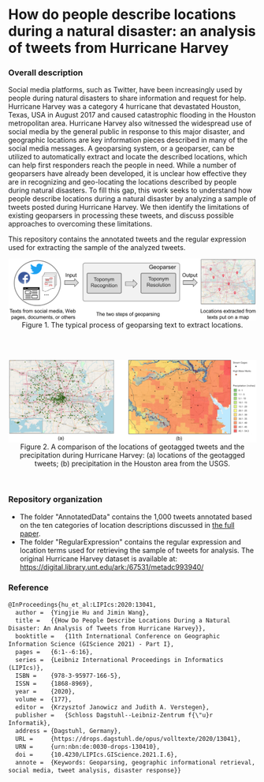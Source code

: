 # How do people describe locations during a natural disaster: an analysis of tweets from Hurricane Harvey

### Overall description
Social media platforms, such as Twitter, have been increasingly used by people during natural disasters to share information and request for help. Hurricane Harvey was a category 4 hurricane that devastated  Houston, Texas, USA in August 2017 and caused catastrophic flooding in the Houston metropolitan area. Hurricane Harvey also witnessed the widespread use of social media by the general public in response to this major disaster, and geographic locations are key information pieces  described in many of the social media messages. A  geoparsing system, or a geoparser, can be utilized to automatically extract and locate the described locations, which can help first responders reach the people in need. While a number of geoparsers have already been developed, it is unclear how effective they are in recognizing and geo-locating the locations described by people during natural disasters. To fill this gap, this work seeks to understand how people describe locations during a natural disaster by analyzing a sample of tweets posted during Hurricane Harvey. We then identify the limitations of existing geoparsers in processing these tweets, and discuss possible approaches to overcoming these limitations. 

This repository contains the annotated tweets and the regular expression used for extracting the sample of the analyzed tweets. 

<p align="center">
<img align="center" src="fig/geoparsing.png" width="600" />
<br />
Figure 1. The typical process of geoparsing  text to extract locations.
</p>

<br />
<br />
<p align="center">
<img align="center" src="fig/HarveyTweets.png" width="600" />
<br />
Figure 2. A comparison of the locations of geotagged tweets and the precipitation during Hurricane Harvey: (a) locations of the geotagged tweets; (b) precipitation in the Houston area from the USGS.
</p>
<br />


### Repository organization

* The folder "AnnotatedData" contains the 1,000 tweets annotated based on the ten categories of location descriptions discussed in [the full paper](https://doi.org/10.4230/LIPIcs.GIScience.2021.I.6).
* The folder "RegularExpression" contains the regular expression and location terms used for retrieving the sample of tweets for analysis. The original Hurricane Harvey dataset is available at: https://digital.library.unt.edu/ark:/67531/metadc993940/



### Reference
```
@InProceedings{hu_et_al:LIPIcs:2020:13041,
  author =	{Yingjie Hu and Jimin Wang},
  title =	{{How Do People Describe Locations During a Natural Disaster: An Analysis of Tweets from Hurricane Harvey}},
  booktitle =	{11th International Conference on Geographic Information Science (GIScience 2021) - Part I},
  pages =	{6:1--6:16},
  series =	{Leibniz International Proceedings in Informatics (LIPIcs)},
  ISBN =	{978-3-95977-166-5},
  ISSN =	{1868-8969},
  year =	{2020},
  volume =	{177},
  editor =	{Krzysztof Janowicz and Judith A. Verstegen},
  publisher =	{Schloss Dagstuhl--Leibniz-Zentrum f{\"u}r Informatik},
  address =	{Dagstuhl, Germany},
  URL =		{https://drops.dagstuhl.de/opus/volltexte/2020/13041},
  URN =		{urn:nbn:de:0030-drops-130410},
  doi =		{10.4230/LIPIcs.GIScience.2021.I.6},
  annote =	{Keywords: Geoparsing, geographic informational retrieval, social media, tweet analysis, disaster response}}
```
